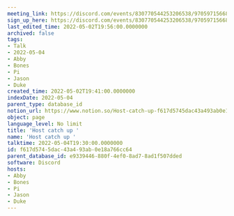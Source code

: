 ```yaml
---
meeting_link: https://discord.com/events/830770544253206538/970597156681568276
sign_up_here: https://discord.com/events/830770544253206538/970597156681568276
last_edited_time: 2022-05-02T19:56:00.0000000
archived: false
tags:
- Talk
- 2022-05-04
- Abby
- Bones
- Pi
- Jason
- Duke
created_time: 2022-05-02T19:41:00.0000000
indexDate: 2022-05-04
parent_type: database_id
notion_url: https://www.notion.so/Host-catch-up-f617d5745dac43a493ab0e18a766cc64
object: page
language_level: No limit
title: 'Host catch up '
name: 'Host catch up '
talktime: 2022-05-04T19:30:00.0000000
id: f617d574-5dac-43a4-93ab-0e18a766cc64
parent_database_id: e9339446-880f-4ef0-8ad7-8ad1f507dded
software: Discord
hosts:
- Abby
- Bones
- Pi
- Jason
- Duke
---
```





